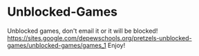 # Unblocked-Games
Unblocked games, don't email it or it will be blocked! 
https://sites.google.com/depewschools.org/pretzels-unblocked-games/unblocked-games/games_1
Enjoy!
